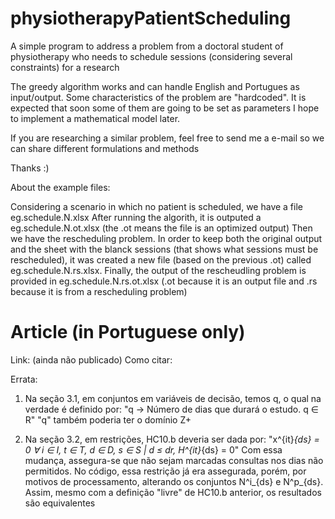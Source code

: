 # physiotherapyPatientScheduling
A simple program to address a problem from a doctoral student of physiotherapy who needs to schedule sessions (considering several constraints) for a research


The greedy algorithm works and can handle English and Portugues as input/output.
Some characteristics of the problem are "hardcoded". It is expected that soon some of them are going to be set as parameters
I hope to implement a mathematical model later.

If you are researching a similar problem, feel free to send me a e-mail so we can share different formulations and methods

Thanks :)


About the example files:

Considering a scenario in which no patient is scheduled, we have a file eg.schedule.N.xlsx
After running the algorith, it is outputed a eg.schedule.N.ot.xlsx (the .ot means the file is an optimized output)
Then we have the rescheduling problem. In order to keep both the original output and the sheet with the blanck sessions
(that shows what sessions must be rescheduled), it was created a new file (based on the previous .ot) called eg.schedule.N.rs.xlsx.
Finally, the output of the rescheudling problem is provided in eg.schedule.N.rs.ot.xlsx (.ot because it is an output file
and .rs because it is from a rescheduling problem)


# Article (in Portuguese only)
Link: (ainda não publicado)
Como citar:

Errata:

1) Na seção 3.1, em conjuntos em variáveis de decisão, temos q, o qual na verdade é definido por:
   "q → Número de dias que durará o estudo. q ∈ R"
   "q" também poderia ter o domínio Z+

2) Na seção 3.2, em restrições, HC10.b deveria ser dada por:
   "x^{it}_{ds} = 0 ∀ i ∈ I, t ∈ T, d ∈ D, s ∈ S | d ≤ dr, H^{it}_{ds} = 0"
  Com essa mudança, assegura-se que não sejam marcadas consultas nos dias não permitidos. No código, essa restrição já era assegurada, porém, por motivos de processamento, alterando os conjuntos N^i_{ds} e N^p_{ds}. Assim, mesmo com a definição "livre" de HC10.b anterior, os resultados são equivalentes
